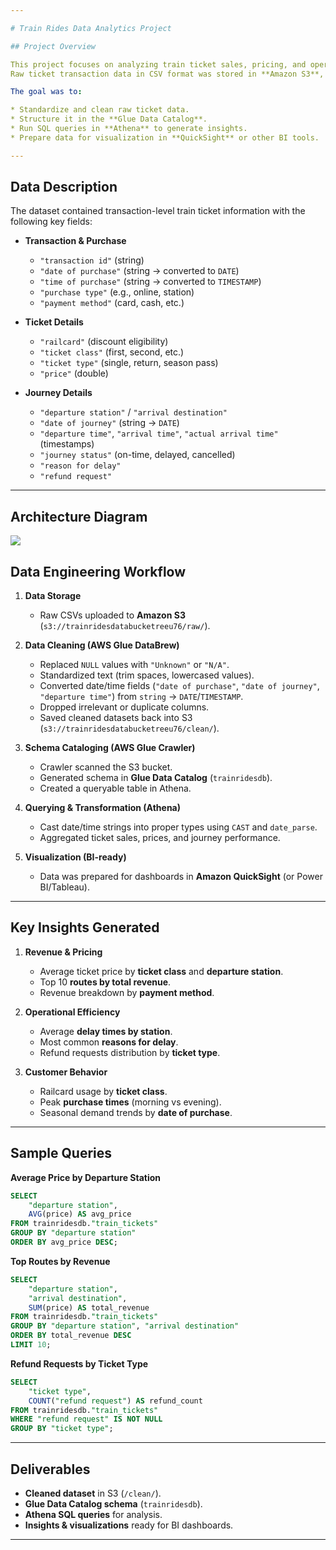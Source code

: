 ```yaml
---

# Train Rides Data Analytics Project

## Project Overview

This project focuses on analyzing train ticket sales, pricing, and operational performance using AWS Glue, Athena, and S3.
Raw ticket transaction data in CSV format was stored in **Amazon S3**, cleaned using **AWS Glue DataBrew**, cataloged using an **AWS Glue Crawler**, and queried with **Amazon Athena** for insights.

The goal was to:

* Standardize and clean raw ticket data.
* Structure it in the **Glue Data Catalog**.
* Run SQL queries in **Athena** to generate insights.
* Prepare data for visualization in **QuickSight** or other BI tools.

---
```


##  Data Description

The dataset contained transaction-level train ticket information with the following key fields:

* **Transaction & Purchase**

  * `"transaction id"` (string)
  * `"date of purchase"` (string → converted to `DATE`)
  * `"time of purchase"` (string → converted to `TIMESTAMP`)
  * `"purchase type"` (e.g., online, station)
  * `"payment method"` (card, cash, etc.)

* **Ticket Details**

  * `"railcard"` (discount eligibility)
  * `"ticket class"` (first, second, etc.)
  * `"ticket type"` (single, return, season pass)
  * `"price"` (double)

* **Journey Details**

  * `"departure station"` / `"arrival destination"`
  * `"date of journey"` (string → `DATE`)
  * `"departure time"`, `"arrival time"`, `"actual arrival time"` (timestamps)
  * `"journey status"` (on-time, delayed, cancelled)
  * `"reason for delay"`
  * `"refund request"`

---

## Architecture Diagram
![](images/architectire_diagram.png)

##  Data Engineering Workflow

1. **Data Storage**

   * Raw CSVs uploaded to **Amazon S3** (`s3://trainridesdatabucketreeu76/raw/`).

2. **Data Cleaning (AWS Glue DataBrew)**

   * Replaced `NULL` values with `"Unknown"` or `"N/A"`.
   * Standardized text (trim spaces, lowercased values).
   * Converted date/time fields (`"date of purchase"`, `"date of journey"`, `"departure time"`) from `string` → `DATE`/`TIMESTAMP`.
   * Dropped irrelevant or duplicate columns.
   * Saved cleaned datasets back into S3 (`s3://trainridesdatabucketreeu76/clean/`).

3. **Schema Cataloging (AWS Glue Crawler)**

   * Crawler scanned the S3 bucket.
   * Generated schema in **Glue Data Catalog** (`trainridesdb`).
   * Created a queryable table in Athena.

4. **Querying & Transformation (Athena)**

   * Cast date/time strings into proper types using `CAST` and `date_parse`.
   * Aggregated ticket sales, prices, and journey performance.

5. **Visualization (BI-ready)**

   * Data was prepared for dashboards in **Amazon QuickSight** (or Power BI/Tableau).

---

##  Key Insights Generated

1. **Revenue & Pricing**

   * Average ticket price by **ticket class** and **departure station**.
   * Top 10 **routes by total revenue**.
   * Revenue breakdown by **payment method**.

2. **Operational Efficiency**

   * Average **delay times by station**.
   * Most common **reasons for delay**.
   * Refund requests distribution by **ticket type**.

3. **Customer Behavior**

   * Railcard usage by **ticket class**.
   * Peak **purchase times** (morning vs evening).
   * Seasonal demand trends by **date of purchase**.

---

##  Sample Queries

**Average Price by Departure Station**

```sql
SELECT
    "departure station",
    AVG(price) AS avg_price
FROM trainridesdb."train_tickets"
GROUP BY "departure station"
ORDER BY avg_price DESC;
```

**Top Routes by Revenue**

```sql
SELECT
    "departure station",
    "arrival destination",
    SUM(price) AS total_revenue
FROM trainridesdb."train_tickets"
GROUP BY "departure station", "arrival destination"
ORDER BY total_revenue DESC
LIMIT 10;
```

**Refund Requests by Ticket Type**

```sql
SELECT
    "ticket type",
    COUNT("refund request") AS refund_count
FROM trainridesdb."train_tickets"
WHERE "refund request" IS NOT NULL
GROUP BY "ticket type";
```

---

## Deliverables

* **Cleaned dataset** in S3 (`/clean/`).
* **Glue Data Catalog schema** (`trainridesdb`).
* **Athena SQL queries** for analysis.
* **Insights & visualizations** ready for BI dashboards.

---



